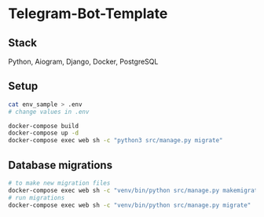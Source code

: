 # Telegram-Bot-Template
## Stack
Python, Aiogram, Django,
Docker, PostgreSQL
## Setup
```bash
cat env_sample > .env
# change values in .env

docker-compose build
docker-compose up -d
docker-compose exec web sh -c "python3 src/manage.py migrate"
```

## Database migrations
```bash
# to make new migration files
docker-compose exec web sh -c "venv/bin/python src/manage.py makemigrations"
# run migrations
docker-compose exec web sh -c "venv/bin/python src/manage.py migrate"
```
